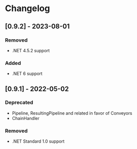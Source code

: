 # Changelog

## [0.9.2] - 2023-08-01

### Removed

- .NET 4.5.2 support

### Added

- .NET 6 support

## [0.9.1] - 2022-05-02

### Deprecated

- Pipeline, ResultingPipeline and related in favor of Conveyors
- ChainHandler

### Removed

- .NET Standard 1.0 support

